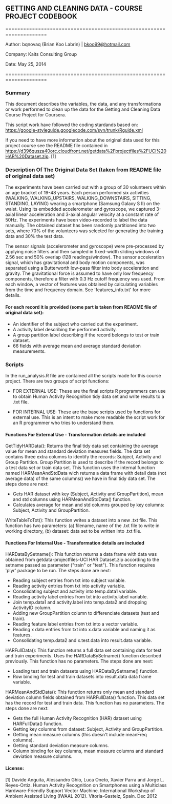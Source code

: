 ## GETTING AND CLEANING DATA - COURSE PROJECT CODEBOOK

====================================================================

Author: bqnovaq (Brian Koo Labrin) | bkoo99@hotmail.com

Company: Kaits Consulting Group

Date: May 25, 2014

====================================================================

### Summary

This document describes the variables, the data, and any transformations or work performed to clean up the data for the Getting and Cleaning Data Course Project for Coursera.

This script work have followed the coding stardands based on: https://google-styleguide.googlecode.com/svn/trunk/Rguide.xml

If you need to have more information about the original data used for this project course see the README file contained in https://d396qusza40orc.cloudfront.net/getdata%2Fprojectfiles%2FUCI%20HAR%20Dataset.zip. [1]

### Description Of The Original Data Set (taken from README file of original data set)

The experiments have been carried out with a group of 30 volunteers within an age bracket of 19-48 years. Each person performed six activities (WALKING, WALKING_UPSTAIRS, WALKING_DOWNSTAIRS, SITTING, STANDING, LAYING) wearing a smartphone (Samsung Galaxy S II) on the waist. Using its embedded accelerometer and gyroscope, we captured 3-axial linear acceleration and 3-axial angular velocity at a constant rate of 50Hz. The experiments have been video-recorded to label the data manually. The obtained dataset has been randomly partitioned into two sets, where 70% of the volunteers was selected for generating the training data and 30% the test data. 

The sensor signals (accelerometer and gyroscope) were pre-processed by applying noise filters and then sampled in fixed-width sliding windows of 2.56 sec and 50% overlap (128 readings/window). The sensor acceleration signal, which has gravitational and body motion components, was separated using a Butterworth low-pass filter into body acceleration and gravity. The gravitational force is assumed to have only low frequency components, therefore a filter with 0.3 Hz cutoff frequency was used. From each window, a vector of features was obtained by calculating variables from the time and frequency domain. See 'features_info.txt' for more details.

#### For each record it is provided (some part is taken from README file of original data set):

* An identifier of the subject who carried out the experiment.
* A activity label describing the performed activity.
* A group partition label describing if the record belongs to test or train dataset.
* 66 fields with average mean and average standard deviation measurements.

### Scripts

In the run_analysis.R file are contained all the scripts made for this course project. There are two groups of script functions:

* FOR EXTERNAL USE: These are the final scripts R programmers can use to obtain Human Activity Recognition tidy data set and write results to a .txt file.

* FOR INTERNAL USE: These are the base scripts used by functions for external use. This is an intent to make more readable the script work for an R programmer who tries to understand them.

#### Functions For External Use - Transformation details are included

GetTidyHARData(): Returns the final tidy data set containing the average value for mean and standard deviation measures fields. The data set contains three extra columns to identify the records: Subject, Activity and Group Partition. Group Partition is used to describe if the record belongs to a test data set or train data set. This function uses the internal function named HARMeanAndStdData wich returns a data frame with detail data (not average data) of the same columns() we have in final tidy data set. The steps done are next:

* Gets HAR dataset with key (Subject, Activity and GroupPartition), mean and std columns using HARMeanAndStdData() function.
* Calculates average for mean and std columns grouped by key columns: Subject, Activity and GroupPartition.

WriteTableToTxt(): This function writes a dataset into a new .txt file. This function has two parameters: (a) filename, name of the .txt file to write in working directory, (b) dataset: data set to be written into .txt file.

#### Functions For Internal Use - Transformation details are included

HARDataBySetname(): This function returns a data frame with data was obtained from getdata-projectfiles-UCI HAR Dataset.zip according to the setname passed as parameter ("train" or "test"). This function requires 'plyr' package to be run. The steps done are next:

* Reading subject entries from txt into subject variable.
* Reading activity entries from txt into activity variable.
* Consolidating subject and activity into temp.data1 variable.
* Reading activity label entries from txt into activity.label variable.
* Join temp.data1 and activity.label into temp.data2 and dropping ActivityID column.
* Adding new GroupPartition column to differenciate datasets (test and train).
* Reading feature label entries from txt into a vector variable.
* Reading x data entries from txt into x.data variable and naming it as features.
* Consolidating temp.data2 and x.test.data into result.data variable.

HARFullData(): This function returns a full data set containing data for test and train experiments. Uses the HARDataBySetname() function described previously. This function has no parameters. The steps done are next:

* Loading test and train datasets using HARDataBySetname() function.
* Row binding for test and train datasets into result.data data frame variable.

HARMeanAndStdData(): This function returns only mean and standard deviation column fields obtained from HARFullData() function. This data set has the record for test and train data. This function has no parameters. The steps done are next:

* Gets the full Human Activity Recognition (HAR) dataset using HARFullData() function.
* Getting key columns from dataset: Subject, Activity and GroupPartition.
* Getting mean measure columns (this doesn't include meanFreq columns).
* Getting standard deviation measure columns.
* Column binding for key columns, mean measure columns and standard deviation measure columns.

#### License:

[1] Davide Anguita, Alessandro Ghio, Luca Oneto, Xavier Parra and Jorge L. Reyes-Ortiz. Human Activity Recognition on Smartphones using a Multiclass Hardware-Friendly Support Vector Machine. International Workshop of Ambient Assisted Living (IWAAL 2012). Vitoria-Gasteiz, Spain. Dec 2012